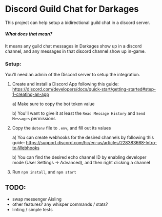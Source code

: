 # Discord Guild Chat for Darkages

This project can help setup a bidirectional guild chat in a discord server.

##### What does that mean?

It means any guild chat messages in Darkages show up in a discord channel, and any messages in that discord channel show up in-game.

### Setup:

You'll need an admin of the Discord server to setup the integration.

1. Create and install a Discord App following this guide: https://discord.com/developers/docs/quick-start/getting-started#step-1-creating-an-app

   a) Make sure to copy the bot token value

   b) You'll want to give it at least the `Read Message History` and `Send Messages` permissions
2. Copy the `dotenv` file to `.env`, and fill out its values

    a) You can create webhooks for the desired channels by following this guide: https://support.discord.com/hc/en-us/articles/228383668-Intro-to-Webhooks

    b) You can find the desired echo channel ID by enabling developer mode (User Settings -> Advanced), and then right clicking a channel
3. Run `npm install`, and `npm start`

## TODO:
- swap messenger Aisling
- other features? any whisper commands / stats?
- linting / simple tests

